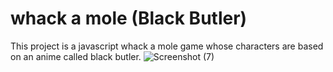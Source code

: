 
# whack a mole (Black Butler)
This project is a javascript whack a mole game whose characters are based on an anime called black butler.
![Screenshot (7)](https://github.com/user-attachments/assets/ea902f2e-d2d8-4d0b-af97-a986a6b44bfa)

